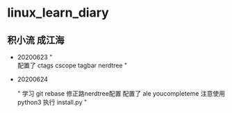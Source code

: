 # linux_learn_diary

## 积小流 成江海

* 20200623
	"	
	配置了 ctags cscope tagbar nerdtree
	"

* 20200624
	
	"
	学习 git rebase
	修正路nerdtree配置
	配置了 ale youcompleteme
	注意使用python3 执行 install.py
	"
